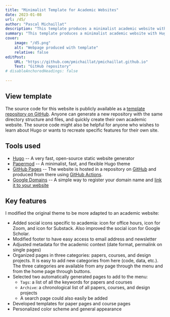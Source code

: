```yaml
---
title: "Minimalist Template for Academic Websites" 
date: 2023-01-08
url: /d5/
author: "Pascal Michaillat"
description: "This template produces a minimalist academic website with Hugo, Papermod, and GitHub Pages." 
summary: "This template produces a minimalist academic website with Hugo, Papermod, and GitHub Pages." 
cover:
    image: "/d5.png"
    alt: "Webpage produced with template"
    relative: false
editPost:
    URL: "https://github.com/pmichaillat/pmichaillat.github.io"
    Text: "GitHub repository"
# disableAnchoredHeadings: false
 
---
```


## View template

The source code for this website is publicly available as a [template repository on GitHub](https://github.com/pmichaillat/pmichaillat.github.io). Anyone can generate a new repository with the same directory structure and files, and quickly create their own academic website. The source code might also be helpful for anyone who wishes to learn about Hugo or wants to recreate specific features for their own site.

## Tools used

- [Hugo](https://gohugo.io) -- A very fast, open-source static website generator 
- [Papermod](https://github.com/adityatelange/hugo-PaperMod) -- A minimalist, fast, and flexible Hugo theme
- [GitHub Pages](https://docs.github.com/en/pages/getting-started-with-github-pages/about-github-pages) --  The website is hosted in a repository on [GitHub](https://github.com) and produced from there using [GitHub Actions](https://gohugo.io/hosting-and-deployment/hosting-on-github/).
- [Google Domains](https://domains.google) -- A simple way to register your domain name and [link it to your website](https://docs.github.com/en/pages/configuring-a-custom-domain-for-your-github-pages-site/about-custom-domains-and-github-pages) 

## Key features

I modified the original theme to be more adapted to an academic website:

- Added social icons specific to academia: icon for office hours, icon for Zoom, and icon for Substack. Also improved the social icon for Google Scholar.
- Modified footer to have easy access to email address and newsletter
- Adjusted metadata for the academic context (date format, permalink on single pages)
- Organized pages in three categories: papers, courses, and design projects. It is easy to add new categories from here (code, data, etc.). The three categories are available from any page through the menu and from the home page through buttons.
- Selected two automatically generated pages to add to the menu:
    + `Tags`: a list of all the keywords for papers and courses
    + `Archive`: a chronological list of all papers, courses, and design projects
    + A search page could also easily be added
- Developed templates for paper pages and course pages
- Personalized color scheme and general appearance